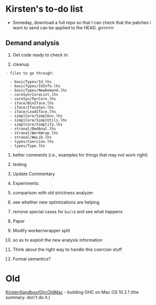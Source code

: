 # Kirsten's to-do list

- Someday, download a full repo so that I can check that the patches I want to send can be applied to the HEAD. grrrrrrrr

## Demand analysis

1. Get code ready to check in:

  1. cleanup

    - files to go through:

      - basicTypes/Id.lhs
      - basicTypes/IdInfo.lhs
      - basicTypes/NewDemand.lhs
      - coreSyn/CoreLint.lhs
      - coreSyn/PprCore.lhs
      - iface/BinIface.lhs  
      - iface/IfaceSyn.lhs
      - iface/LoadIface.lhs
      - simplCore/SimplEnv.lhs
      - simplCore/SimplUtils.lhs
      - simplCore/Simplify.lhs
      - stranal/DmdAnal.lhs
      - stranal/WorkWrap.lhs
      - stranal/WwLib.lhs
      - types/Coercion.lhs
      - types/Type.lhs
  1. better comments (i.e., examples for things that may not work right)
  1. testing

1. Update Commentary 

1. Experiments:

  1. comparison with old strictness analyzer
  1. see whether new optimizations are helping
  1. remove special cases for `build` and see what happens

1. Paper

1. Modify worker/wrapper split

  1. so as to exploit the new analysis information

1. Think about the right way to handle this coercion stuff

1. Formal semantics?

# Old

[KirstenSandbox/GhcOldMac](kirsten-sandbox/ghc-old-mac) - building GHC on Mac OS 10.2.1 (the summary: don't do it.)
